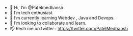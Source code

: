 - 👋 Hi, I’m @Patelmedhansh
- 👀 I’m tech enthusiast.
- 🌱 I’m currently learning Webdev , Java and Devops.
- 💞️ I’m looking to collaborate and learn.
- 📫 Rech me on twitter : https://twitter.com/PatelMedhansh

<!---
Patelmedhansh/Patelmedhansh is a ✨ special ✨ repository because its `README.md` (this file) appears on your GitHub profile.
You can click the Preview link to take a look at your changes.
--->
